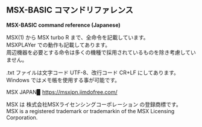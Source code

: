 ## MSX-BASIC コマンドリファレンス

**MSX-BASIC command reference (Japanese)**

MSX(1) から MSX turbo R まで、全命令を記載しています。\
MSXPLAYer での動作も記載してあります。\
周辺機器を必要とする命令は多くの機種で採用されているものを除き考慮していません。

.txt ファイルは文字コード UTF-8、改行コード CR+LF にしてあります。\
Windows ではメモ帳を使用する事が可能です。

MSX JAPAN▉ https://msxjpn.jimdofree.com/

MSX は 株式会社MSXライセンシングコーポレーション の登録商標です。\
MSX is a registered trademark or trademarkin of the MSX Licensing Corporation.
